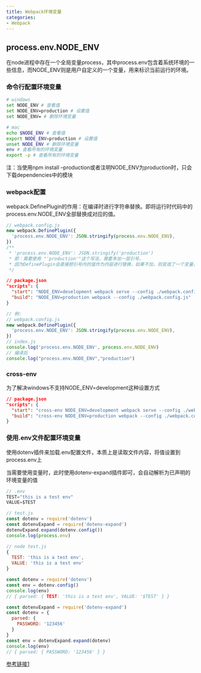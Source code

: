 ```yaml
---
title: Webpack环境变量
categories: 
- Webpack
---
```


## process.env.NODE_ENV

在node进程中存在一个全局变量process，其中process.env包含着系统环境的一些信息，而NODE_ENV则是用户自定义的一个变量，用来标识当前运行的环境。

### 命令行配置环境变量

```sh
# windows
set NODE_ENV # 查看值
set NODE_ENV=production # 设置值
set NODE_ENV= # 删除环境变量

# mac
echo $NODE_ENV # 查看值
export NODE_ENV=production # 设置值
unset NODE_ENV # 删除环境变量
env # 查看所有的环境变量
export -p # 查看所有的环境变量
```

注：当使用npm install –production或者注明NODE_ENV为production时，只会下载dependencies中的模块


### webpack配置

webpack.DefinePlugin的作用：在编译时进行字符串替换。即将运行时代码中的process.env.NODE_ENV全部替换成对应的值。

```js
// webpack.config.js
new webpack.DefinePlugin({
  'process.env.NODE_ENV': JSON.stringify(process.env.NODE_ENV),
})
/**
 * 'process.env.NODE_ENV': JSON.stringify('production')
 * 即：需要使用 "'production'"这个写法，需要多加一层引号，
 * 因为DefinePlugin会直接把引号内的值作为内容进行替换，如果不加，则变成了一个变量，引发错误
 */
```

```json
// package.json
"scripts": {
  "start": "NODE_ENV=development webpack serve --config ./webpack.config.js",
  "build": "NODE_ENV=production webpack --config ./webpack.config.js"
}
```

```js
// 例:
// webpack.config.js
new webpack.DefinePlugin({
  'process.env.NODE_ENV': JSON.stringify(process.env.NODE_ENV),
})
// index.js
console.log('process.env.NODE_ENV', process.env.NODE_ENV)
// 编译后
console.log("process.env.NODE_ENV","production")
```
### cross-env

为了解决windows不支持NODE_ENV=development这种设置方式

```json
// package.json
"scripts": {
  "start": "cross-env NODE_ENV=development webpack serve --config ./webpack.config.js",
  "build": "cross-env NODE_ENV=production webpack --config ./webpack.config.js"
}
```

### 使用.env文件配置环境变量

使用dotenv插件来加载.env配置文件，本质上是读取文件内容，将值设置到process.env上

当需要使用变量时，此时使用dotenv-expand插件即可，会自动解析为已声明的环境变量的值

```js
// .env
TEST="this is a test env"
VALUE=$TEST

// test.js
const dotenv = require('dotenv')
const dotenvExpand = require('dotenv-expand')
dotenvExpand.expand(dotenv.config())
console.log(process.env)

// node test.js
{
  TEST: 'this is a test env',
  VALUE: 'this is a test env'
}
```

```js
const dotenv = require('dotenv')
const env = dotenv.config()
console.log(env)
// { parsed: { TEST: 'this is a test env', VALUE: '$TEST' } }

const dotenvExpand = require('dotenv-expand')
const dotenv = {
  parsed: {
    PASSWORD: '123456'
  }
}
const env = dotenvExpand.expand(dotenv)
console.log(env)
// { parsed: { PASSWORD: '123456' } }
```

[参考链接1](https://www.jianshu.com/p/f4638f5df1c7)